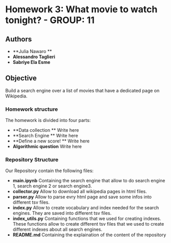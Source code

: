 

# Homework 3: What movie to watch tonight? - GROUP: 11
## Authors
* **Julia Nawaro **
* **Alessandro Taglieri**
* **Sabriye Ela Esme**

## Objective
Build a search engine over a list of movies that have a dedicated page on Wikipedia.


### Homework structure

The homework is divided into four parts: 

* **Data collection **
Write here
* **Search Engine **
Write here
* **Define a new score! **
Write here
* **Algorithmic question**
Write here

### Repository Structure

Our Repository contain the following files:

* **main.ipynb**
Containing the search engine that allow to do search engine 1, search engine 2 or search engine3. </br>
* **collector.py**
Allow to download all wikipedia pages in html files.
* **parser.py**
Allow to parse evry html page and save some infos into different tsv files.
* **index.py**
Allow to create vocabulary and index needed for the search engines. They are saved into different tsv files.
* **index_utils.py**
Containing functions that we used for creating indexes. These functions allow to create different tsv files that we used to create different indexes about all search engines.
* **README.md**
Containing the explaination of the content of the repository </br>


